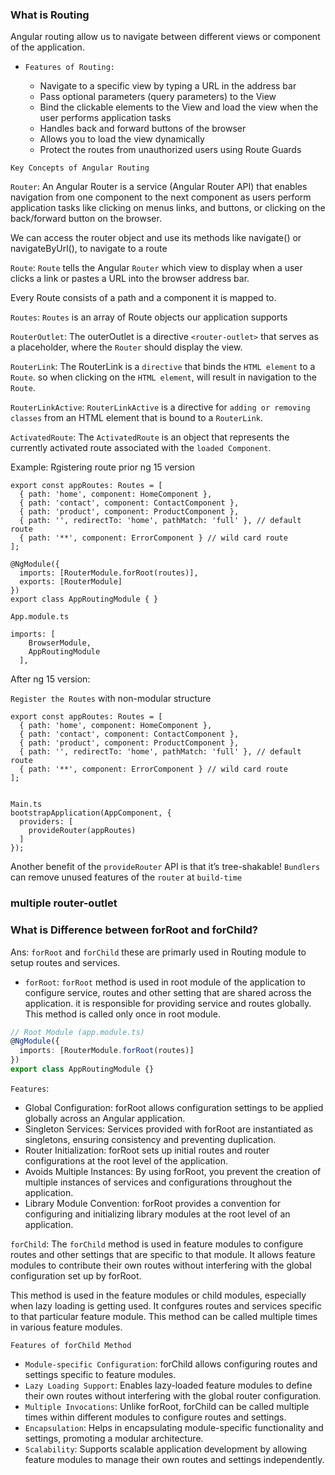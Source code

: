 ### What is Routing

Angular routing allow us to navigate between different views or component of the application.

- `Features of Routing:`

  - Navigate to a specific view by typing a URL in the address bar
  - Pass optional parameters (query parameters) to the View
  - Bind the clickable elements to the View and load the view when the user performs application tasks
  - Handles back and forward buttons of the browser
  - Allows you to load the view dynamically
  - Protect the routes from unauthorized users using Route Guards

`Key Concepts of Angular Routing`

`Router`: An Angular Router is a service (Angular Router API) that enables navigation from one component to the next component as users perform application tasks like clicking on menus links, and buttons, or clicking on the back/forward button on the browser.

We can access the router object and use its methods like navigate() or navigateByUrl(), to navigate to a route

`Route`: `Route` tells the Angular `Router` which view to display when a user clicks a link or pastes a URL into the browser address bar.

Every Route consists of a path and a component it is mapped to.

`Routes`: `Routes` is an array of Route objects our application supports

`RouterOutlet`: The outerOutlet is a directive `<router-outlet>` that serves as a placeholder, where the `Router` should display the view.

`RouterLink`: The RouterLink is a `directive` that binds the `HTML element` to a `Route`. so when clicking on the `HTML element`, will result in navigation to the `Route`.

`RouterLinkActive`: `RouterLinkActive` is a directive for `adding or removing classes` from an HTML element that is bound to a `RouterLink`.

`ActivatedRoute`: The `ActivatedRoute` is an object that represents the currently activated route associated with the `loaded Component`.

Example:
Rgistering route prior ng 15 version

```
export const appRoutes: Routes = [
  { path: 'home', component: HomeComponent },
  { path: 'contact', component: ContactComponent },
  { path: 'product', component: ProductComponent },
  { path: '', redirectTo: 'home', pathMatch: 'full' }, // default route
  { path: '**', component: ErrorComponent } // wild card route
];

@NgModule({
  imports: [RouterModule.forRoot(routes)],
  exports: [RouterModule]
})
export class AppRoutingModule { }
```

```
App.module.ts

imports: [
    BrowserModule,
    AppRoutingModule
  ],
```

After ng 15 version:

`Register the Routes` with non-modular structure

```
export const appRoutes: Routes = [
  { path: 'home', component: HomeComponent },
  { path: 'contact', component: ContactComponent },
  { path: 'product', component: ProductComponent },
  { path: '', redirectTo: 'home', pathMatch: 'full' }, // default route
  { path: '**', component: ErrorComponent } // wild card route
];


Main.ts
bootstrapApplication(AppComponent, {
  providers: [
    provideRouter(appRoutes)
  ]
});

```

Another benefit of the `provideRouter` API is that it’s tree-shakable! `Bundlers` can remove unused features of the `router` at `build-time`

### multiple router-outlet

### What is Difference between forRoot and forChild?

Ans: `forRoot` and `forChild` these are primarly used in Routing module to setup routes and services.

- `forRoot`: `forRoot` method is used in root module of the application to configure service, routes and other setting that are shared across the application. it is responsible for providing service and routes globally. This method is called only once in root module.

```ts
// Root Module (app.module.ts)
@NgModule({
  imports: [RouterModule.forRoot(routes)]
})
export class AppRoutingModule {}
```

`Features`:

- Global Configuration: forRoot allows configuration settings to be applied globally across an Angular application.
- Singleton Services: Services provided with forRoot are instantiated as singletons, ensuring consistency and preventing duplication.
- Router Initialization: forRoot sets up initial routes and router configurations at the root level of the application.
- Avoids Multiple Instances: By using forRoot, you prevent the creation of multiple instances of services and configurations throughout the application.
- Library Module Convention: forRoot provides a convention for configuring and initializing library modules at the root level of an application.

`forChild`:
The `forChild` method is used in feature modules to configure routes and other settings that are specific to that module. It allows feature modules to contribute their own routes without interfering with the global configuration set up by forRoot.

This method is used in the feature modules or child modules, especially when lazy loading is getting used. It confgures routes and services specific to that particular feature module. This method can be called multiple times in various feature modules.

`Features of forChild Method`

- `Module-specific Configuration`: forChild allows configuring routes and settings specific to feature modules.
- `Lazy Loading Support`: Enables lazy-loaded feature modules to define their own routes without interfering with the global router configuration.
- `Multiple Invocations`: Unlike forRoot, forChild can be called multiple times within different modules to configure routes and settings.
- `Encapsulation`: Helps in encapsulating module-specific functionality and settings, promoting a modular architecture.
- `Scalability`: Supports scalable application development by allowing feature modules to manage their own routes and settings independently.
